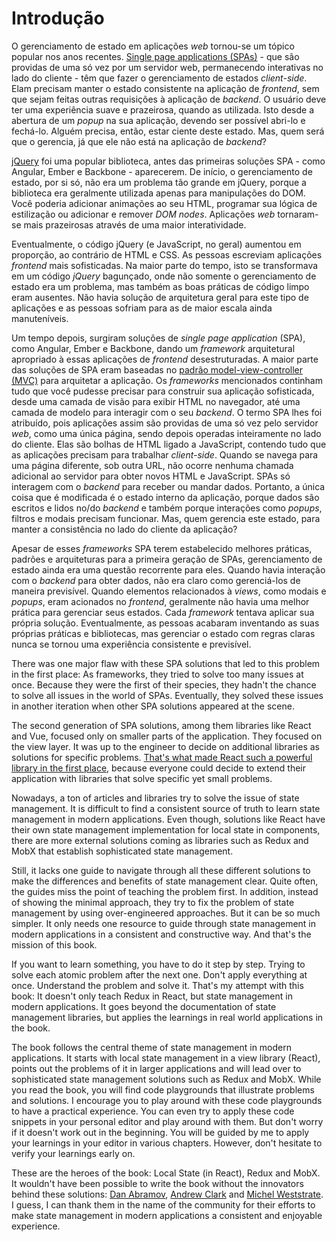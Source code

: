 # Introdução

O gerenciamento de estado em aplicações *web* tornou-se um tópico popular nos anos recentes. [Single page applications (SPAs)][1] - que são providas de uma só vez por um servidor web, permanecendo interativas no lado do cliente - têm que fazer o gerenciamento de estados *client-side*. Elam precisam manter o estado consistente na aplicação de *frontend*, sem que sejam feitas outras requisições à aplicação de *backend*. O usuário deve ter uma experiência suave e prazeirosa, quando as utilizada. Isto desde a abertura de um *popup* na sua aplicação, devendo ser possível abri-lo e fechá-lo. Alguém precisa, então, estar ciente deste estado. Mas, quem será que o gerencia, já que ele não está na aplicação de *backend*?

[jQuery][2] foi uma popular biblioteca, antes das primeiras soluções SPA - como Angular, Ember e Backbone - aparecerem. De início, o gerenciamento de estado, por si só, não era um problema tão grande em jQuery, porque a biblioteca era geralmente utilizada apenas para manipulações do DOM. Você poderia adicionar animações ao seu HTML, programar sua lógica de estilização ou adicionar e remover *DOM nodes*. Aplicações *web* tornaram-se mais prazeirosas através de uma maior interatividade.

Eventualmente, o código jQuery (e JavaScript, no geral) aumentou em proporção, ao contrário de HTML e CSS. As pessoas escreviam aplicações *frontend* mais sofisticadas. Na maior parte do tempo, isto se transformava em um código *jQuery* bagunçado, onde não somente o gerenciamento de estado era um problema, mas também as boas práticas de código limpo eram ausentes. Não havia solução de arquitetura geral para este tipo de aplicações e as pessoas sofriam para as de maior escala ainda manuteníveis.

Um tempo depois, surgiram soluções de *single page application* (SPA), como Angular, Ember e Backbone, dando um *framework* arquitetural apropriado à essas aplicações de *frontend* desestruturadas. A maior parte das soluções de SPA eram baseadas no [padrão model-view-controller (MVC)][3] para arquitetar a aplicação. Os *frameworks* mencionados continham tudo que você pudesse precisar para construir sua aplicação sofisticada, desde uma camada de visão para exibir HTML no navegador, até uma camada de modelo para interagir com o seu *backend*. O termo SPA lhes foi atribuído, pois aplicações assim são providas de uma só vez pelo servidor *web*, como uma única página, sendo depois operadas inteiramente no lado do cliente. Elas são bolhas de HTML ligado a JavaScript, contendo tudo que as aplicações precisam para trabalhar *client-side*. Quando se navega para uma página diferente, sob outra URL, não ocorre nenhuma chamada adicional ao servidor para obter novos HTML e JavaScript. SPAs só interagem com o *backend* para receber ou mandar dados. Portanto, a única coisa que é modificada é o estado interno da aplicação, porque dados são escritos e lidos no/do *backend* e também porque interações como *popups*, filtros e modais precisam funcionar. Mas, quem gerencia este estado, para manter a consistência no lado do cliente da aplicação?

Apesar de esses *frameworks* SPA terem estabelecido melhores práticas, padrões e arquiteturas para a primeira geração de SPAs, gerenciamento de estado ainda era uma questão recorrente para eles. Quando havia interação com o *backend* para obter dados, não era claro como gerenciá-los de maneira previsível. Quando elementos relacionados à *views*, como modais e *popups*, eram acionados no *frontend*, geralmente não havia uma melhor prática para gerenciar seus estados. Cada *framework* tentava aplicar sua própria solução. Eventualmente, as pessoas acabaram inventando as suas próprias práticas e bibliotecas, mas gerenciar o estado com regras claras nunca se tornou uma experiência consistente e previsível.

There was one major flaw with these SPA solutions that led to this problem in the first place: As frameworks, they tried to solve too many issues at once. Because they were the first of their species, they hadn't the chance to solve all issues in the world of SPAs. Eventually, they solved these issues in another iteration when other SPA solutions appeared at the scene.

The second generation of SPA solutions, among them libraries like React and Vue, focused only on smaller parts of the application. They focused on the view layer. It was up to the engineer to decide on additional libraries as solutions for specific problems. [That's what made React such a powerful library in the first place][4], because everyone could decide to extend their application with libraries that solve specific yet small problems.

Nowadays, a ton of articles and libraries try to solve the issue of state management. It is difficult to find a consistent source of truth to learn state management in modern applications. Even though, solutions like React have their own state management implementation for local state in components, there are more external solutions coming as libraries such as Redux and MobX that establish sophisticated state management.

Still, it lacks one guide to navigate through all these different solutions to make the differences and benefits of state management clear. Quite often, the guides miss the point of teaching the problem first. In addition, instead of showing the minimal approach, they try to fix the problem of state management by using over-engineered approaches. But it can be so much simpler. It only needs one resource to guide through state management in modern applications in a consistent and constructive way. And that's the mission of this book.

If you want to learn something, you have to do it step by step. Trying to solve each atomic problem after the next one. Don't apply everything at once. Understand the problem and solve it. That's my attempt with this book: It doesn't only teach Redux in React, but state management in modern applications. It goes beyond the documentation of state management libraries, but applies the learnings in real world applications in the book.

The book follows the central theme of state management in modern applications. It starts with local state management in a view library (React), points out the problems of it in larger applications and will lead over to sophisticated state management solutions such as Redux and MobX. While you read the book, you will find code playgrounds that illustrate problems and solutions. I encourage you to play around with these code playgrounds to have a practical experience. You can even try to apply these code snippets in your personal editor and play around with them. But don't worry if it doesn't work out in the beginning. You will be guided by me to apply your learnings in your editor in various chapters. However, don't hesitate to verify your learnings early on.

These are the heroes of the book: Local State (in React), Redux and MobX. It wouldn't have been possible to write the book without the innovators behind these solutions: [Dan Abramov][5], [Andrew Clark][6] and [Michel Weststrate][7]. I guess, I can thank them in the name of the community for their efforts to make state management in modern applications a consistent and enjoyable experience.

[1]:	https://en.wikipedia.org/wiki/Single-page_application
[2]:	https://en.wikipedia.org/wiki/JQuery
[3]:	https://en.wikipedia.org/wiki/Model-view-controller
[4]:	https://www.robinwieruch.de/reasons-why-i-moved-from-angular-to-react/
[5]:	https://twitter.com/dan_abramov
[6]:	https://twitter.com/acdlite
[7]:	https://twitter.com/mweststrate